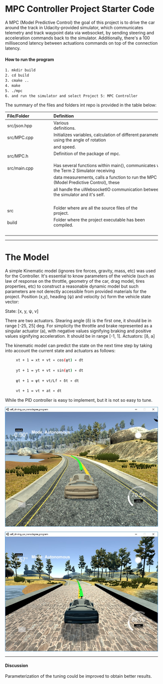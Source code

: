 # MPC Controller Project Starter Code

A MPC (Model Predictive Control) the goal of this project is to drive the car around the track in Udacity-provided simulator, which communicates telemetry and track waypoint data via websocket, by sending steering and acceleration commands back to the simulator. Additionally, there's a 100 millisecond latency between actuations commands on top of the connection latency.

<!--more-->

[//]: # (Image References)

[image1]: /build/result.jpg "Sample final score"
[image2]: /build/result1.jpg "Sample final score"

#### How to run the program

```sh
1. mkdir build
2. cd build
3. cmake ..
4. make
5. ./mpc
6. and run the simulator and select Project 5: MPC Controller
```

The summary of the files and folders int repo is provided in the table below:

| File/Folder               | Definition                                                                                  |
| :------------------------ | :------------------------------------------------------------------------------------------ |
| src/json.hpp              | Various definitions.                                                                        |
| src/MPC.cpp               | Initializes variables, calculation of different parameters, using the angle of rotation     |
|                           | and speed.                                                                                  |
| src/MPC.h                 | Definition of the package of mpc.                                                           |
| src/main.cpp              | Has several functions within main(), communicates with the Term 2 Simulator receiving       |
|                           | data measurements, calls a function to run the MPC (Model Predictive Control), these        |
|                           | all handle the uWebsocketIO communication between the simulator and it's self.              |
|                           |                                                                                             |
| src                       | Folder where are all the source files of the project.                                       |
| build                     | Folder where the project executable has been compiled.                                      |
|                           |                                                                                             |


---

# The Model

A simple Kinematic model (ignores tire forces, gravity, mass, etc) was used for the Controller. It's essential to know parameters of the vehicle (such as law of response on the throttle, geometry of the car, drag model, tires properties, etc) to construct a reasonable dynamic model but such parameters are not derectly accessible from provided materials for the project. Position (x,y), heading (ψ) and velocity (v) form the vehicle state vector:

State: [x, y, ψ, v]

There are two actuators. Stearing angle (δ) is the first one, it should be in range [-25, 25] deg. For simplicity the throttle and brake represented as a singular actuator (a), with negative values signifying braking and positive values signifying acceleration. It should be in range [-1, 1]. Actuators: [δ, a]

The kinematic model can predict the state on the next time step by taking into account the current state and actuators as follows:

```sh
     x​t + 1 ​​= x​t ​​+ v​t ​​∗ cos(ψ​t​​) ∗ dt

     y​t + 1 ​​= y​t ​​+ v​t ​​∗ sin(ψ​t​​) ∗ dt

     ψ​t + 1 ​​= ψ​t ​​+ ​v​t/L​f ​​​​​​​∗ δ​t ​​∗ dt

     v​t + 1 ​​= v​t ​​+ a​t ​​∗ dt
```


While the PID controller is easy to implement, but it is not so easy to tune.

![Final score][image1]

![Final score][image2]

---

#### Discussion

Parameterization of the tuning could be improved to obtain better results.
